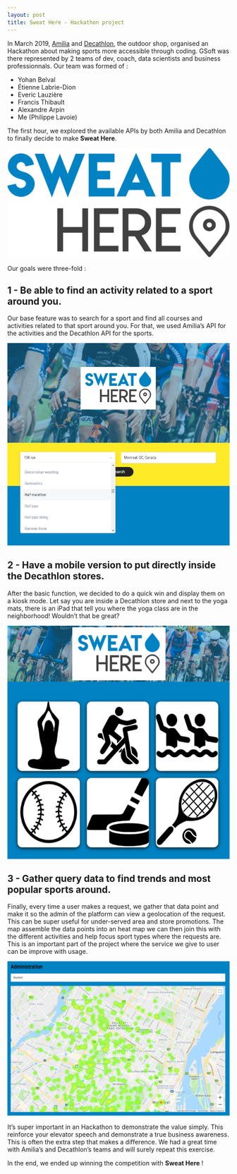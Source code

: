 ```yaml
---
layout: post
title: Sweat Here - Hackathon project
---
```


In March 2019, [Amilia](https://www.amilia.com/) and [Decathlon](https://www.decathlon.ca/), the outdoor shop, organised an Hackathon about making sports more accessible through coding. GSoft was there represented by 2 teams of dev, coach, data scientists and business professionnals. Our team was formed of :
- Yohan Belval
- Étienne Labrie-Dion
- Everic Lauzière
- Francis Thibault
- Alexandre Arpin
- Me (Philippe Lavoie)

The first hour, we explored the available APIs by both Amilia and Decathlon to finally decide to make **Sweat Here**.

![Sweat Here Logo](/assets/images/sh-logo.png "Sweat Here Logo")

Our goals were three-fold :

1 - Be able to find an activity related to a sport around you.
------------

Our base feature was to search for a sport and find all courses and activities related to that sport around you. For that, we used Amilia’s API for the activities and the Decathlon API for the sports.

![Sweat Here Screen](/assets/images/sh-screen1.png "Sweat Here Screen")

2 - Have a mobile version to put directly inside the Decathlon stores.
------------

After the basic function, we decided to do a quick win and display them on a kiosk mode. Let say you are inside a Decathlon store and next to the yoga mats, there is an iPad that tell you where the yoga class are in the neighborhood! Wouldn’t that be great?

![Sweat Here Screen](/assets/images/sh-screen2.png "Sweat Here Screen")

3 - Gather query data to find trends and most popular sports around.
------------

Finally, every time a user makes a request, we gather that data point and make it so the admin of the platform can view a geolocation of the request. This can be super useful for under-served area and store promotions. The map assemble the data points into an heat map we can then join this with the different activities and help focus sport types where the requests are. This is an important part of the project where the service we give to user can be improve with usage.

![Sweat Here Screen](/assets/images/sh-screen3.png "Sweat Here Screen")

It’s super important in an Hackathon to demonstrate the value simply. This reinforce your elevator speech and demonstrate a true business awareness. This is often the extra step that makes a difference. We had a great time with Amilia’s and Decathlon’s teams and will surely repeat this exercise. 

In the end, we ended up winning the competition with **Sweat Here** !
